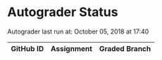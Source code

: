 # Autograder Status
Autograder last run at: October 05, 2018 at 17:40

| GitHub ID | Assignment | Graded Branch |
|-----------|------------|---------------|
